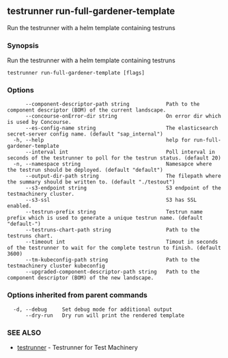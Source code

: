 ## testrunner run-full-gardener-template

Run the testrunner with a helm template containing testruns

### Synopsis

Run the testrunner with a helm template containing testruns

```
testrunner run-full-gardener-template [flags]
```

### Options

```
      --component-descriptor-path string            Path to the component descriptor (BOM) of the current landscape.
      --concourse-onError-dir string                On error dir which is used by Concourse.
      --es-config-name string                       The elasticsearch secret-server config name. (default "sap_internal")
  -h, --help                                        help for run-full-gardener-template
      --interval int                                Poll interval in seconds of the testrunner to poll for the testrun status. (default 20)
  -n, --namespace string                            Namesapce where the testrun should be deployed. (default "default")
      --output-dir-path string                      The filepath where the summary should be written to. (default "./testout")
      --s3-endpoint string                          S3 endpoint of the testmachinery cluster.
      --s3-ssl                                      S3 has SSL enabled.
      --testrun-prefix string                       Testrun name prefix which is used to generate a unique testrun name. (default "default-")
      --testruns-chart-path string                  Path to the testruns chart.
      --timeout int                                 Timout in seconds of the testrunner to wait for the complete testrun to finish. (default 3600)
      --tm-kubeconfig-path string                   Path to the testmachinery cluster kubeconfig
      --upgraded-component-descriptor-path string   Path to the component descriptor (BOM) of the new landscape.
```

### Options inherited from parent commands

```
  -d, --debug     Set debug mode for additional output
      --dry-run   Dry run will print the rendered template
```

### SEE ALSO

* [testrunner](testrunner.md)	 - Testrunner for Test Machinery

